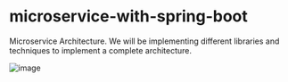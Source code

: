 # microservice-with-spring-boot
Microservice Architecture. We will be implementing different libraries and techniques to implement a complete architecture.



![image](https://user-images.githubusercontent.com/41003710/187064016-253aed3a-f0df-45fe-9d9a-d1a157381a26.png)

